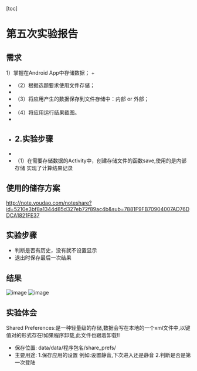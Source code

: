 [toc]
# 第五次实验报告
## 需求
1）掌握在Android App中存储数据；
 + 
 + （2）根据选题要求使用文件存储；
 + 
 + （3）将应用产生的数据保存到文件存储中：内部 or 外部；
 + 
 + （4）将应用运行结果截图。
 + 
 + ## 2.实验步骤
 + 
 + （1）在需要存储数据的Activity中，创建存储文件的函数save,使用的是内部存储
实现了计算结果记录
## 使用的储存方案
http://note.youdao.com/noteshare?id=5210e3bf8a1344d85d327eb72f89ac4b&sub=7881F9FB70904007AD76DDCA1821FE37
## 实验步骤
+ 判断是否有历史，没有就不设置显示
+ 退出时保存最后一次结果
## 结果
![image](https://github.com/BACodeLab/android-labs-2018/blob/master/com1614080901231/4.png)
![image](https://github.com/BACodeLab/android-labs-2018/blob/master/com1614080901231/5.png)
## 实验体会
Shared Preferences:是一种轻量级的存储,数据会写在本地的一个xml文件中,以键值对的形式存在!如果程序卸载,此文件也跟着卸载!!
+ 保存位置:  data/data/程序包名/share_prefs/
+  主要用途:
   1.保存应用的设置  例如:设置静音,下次进入还是静音
   2.判断是否是第一次登陆

